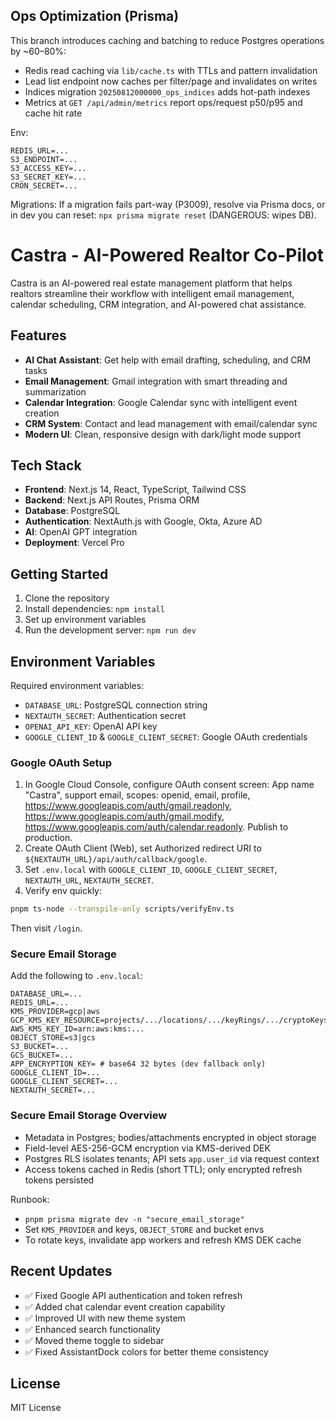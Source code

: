 ## Ops Optimization (Prisma)

This branch introduces caching and batching to reduce Postgres operations by ~60–80%:

- Redis read caching via `lib/cache.ts` with TTLs and pattern invalidation
- Lead list endpoint now caches per filter/page and invalidates on writes
- Indices migration `20250812000000_ops_indices` adds hot-path indexes
- Metrics at `GET /api/admin/metrics` report ops/request p50/p95 and cache hit rate

Env:

```
REDIS_URL=...
S3_ENDPOINT=...
S3_ACCESS_KEY=...
S3_SECRET_KEY=...
CRON_SECRET=...
```

Migrations: If a migration fails part-way (P3009), resolve via Prisma docs, or in dev you can reset: `npx prisma migrate reset` (DANGEROUS: wipes DB).

# Castra - AI-Powered Realtor Co-Pilot

Castra is an AI-powered real estate management platform that helps realtors streamline their workflow with intelligent email management, calendar scheduling, CRM integration, and AI-powered chat assistance.

## Features

- **AI Chat Assistant**: Get help with email drafting, scheduling, and CRM tasks
- **Email Management**: Gmail integration with smart threading and summarization
- **Calendar Integration**: Google Calendar sync with intelligent event creation
- **CRM System**: Contact and lead management with email/calendar sync
- **Modern UI**: Clean, responsive design with dark/light mode support

## Tech Stack

- **Frontend**: Next.js 14, React, TypeScript, Tailwind CSS
- **Backend**: Next.js API Routes, Prisma ORM
- **Database**: PostgreSQL
- **Authentication**: NextAuth.js with Google, Okta, Azure AD
- **AI**: OpenAI GPT integration
- **Deployment**: Vercel Pro

## Getting Started

1. Clone the repository
2. Install dependencies: `npm install`
3. Set up environment variables
4. Run the development server: `npm run dev`

## Environment Variables

Required environment variables:
- `DATABASE_URL`: PostgreSQL connection string
- `NEXTAUTH_SECRET`: Authentication secret
- `OPENAI_API_KEY`: OpenAI API key
- `GOOGLE_CLIENT_ID` & `GOOGLE_CLIENT_SECRET`: Google OAuth credentials

### Google OAuth Setup

1. In Google Cloud Console, configure OAuth consent screen: App name "Castra", support email, scopes: openid, email, profile, https://www.googleapis.com/auth/gmail.readonly, https://www.googleapis.com/auth/gmail.modify, https://www.googleapis.com/auth/calendar.readonly. Publish to production.
2. Create OAuth Client (Web), set Authorized redirect URI to `${NEXTAUTH_URL}/api/auth/callback/google`.
3. Set `.env.local` with `GOOGLE_CLIENT_ID`, `GOOGLE_CLIENT_SECRET`, `NEXTAUTH_URL`, `NEXTAUTH_SECRET`.
4. Verify env quickly:

```bash
pnpm ts-node --transpile-only scripts/verifyEnv.ts
```

Then visit `/login`.

### Secure Email Storage

Add the following to `.env.local`:

```
DATABASE_URL=...
REDIS_URL=...
KMS_PROVIDER=gcp|aws
GCP_KMS_KEY_RESOURCE=projects/.../locations/.../keyRings/.../cryptoKeys/...
AWS_KMS_KEY_ID=arn:aws:kms:...
OBJECT_STORE=s3|gcs
S3_BUCKET=...
GCS_BUCKET=...
APP_ENCRYPTION_KEY= # base64 32 bytes (dev fallback only)
GOOGLE_CLIENT_ID=...
GOOGLE_CLIENT_SECRET=...
NEXTAUTH_SECRET=...
```

### Secure Email Storage Overview

- Metadata in Postgres; bodies/attachments encrypted in object storage
- Field-level AES-256-GCM encryption via KMS-derived DEK
- Postgres RLS isolates tenants; API sets `app.user_id` via request context
- Access tokens cached in Redis (short TTL); only encrypted refresh tokens persisted

Runbook:
- `pnpm prisma migrate dev -n "secure_email_storage"`
- Set `KMS_PROVIDER` and keys, `OBJECT_STORE` and bucket envs
- To rotate keys, invalidate app workers and refresh KMS DEK cache

## Recent Updates

- ✅ Fixed Google API authentication and token refresh
- ✅ Added chat calendar event creation capability
- ✅ Improved UI with new theme system
- ✅ Enhanced search functionality
- ✅ Moved theme toggle to sidebar
- ✅ Fixed AssistantDock colors for better theme consistency

## License

MIT License
